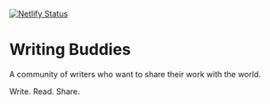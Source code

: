 [![Netlify Status](https://api.netlify.com/api/v1/badges/49efc3ed-2706-40d8-ad05-300e7f4143ef/deploy-status)](https://app.netlify.com/sites/writing-buddies/deploys)

# Writing Buddies

A community of writers who want to share their work with the world.

Write. Read. Share.
